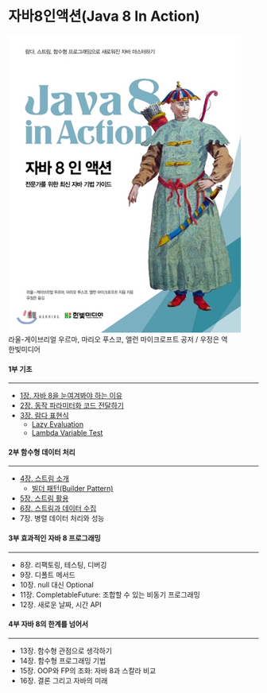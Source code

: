 # 자바8인액션(Java 8 In Action)
![java8inaction](./Java8InAction_book.jpg)   
라울-게이브리얼 우르마, 마리오 푸스코, 앨런 마이크로프트 공저 / 우정은 역  
한빛미디어  

#### 1부 기초  
---
- [1장. 자바 8을 눈여겨봐야 하는 이유](Chapter1/자바8을눈여겨봐야하는이유.md)  
- [2장. 동작 파라미터화 코드 전달하기](Chapter2/동작파라미터화코드전달하기.md)  
- [3장. 람다 표현식](Chapter3/자바8인액션-람다표현식.md)
  - [Lazy Evaluation](Chapter3/Lambda_Lazy_Evaluation.md)  
  - [Lambda Variable Test](Chapter3/Lambda_Variable_Test.md)

#### 2부 함수형 데이터 처리  
---
- [4장. 스트림 소개](Chapter4/스트림소개.md)
  - [빌더 패턴(Builder Pattern)](Chapter4/BuilderPattern/BuilderPattern.md)
- [5장. 스트림 활용](Chapter5/스트림활용.md)  
- [6장. 스트림과 데이터 수집](Chapter6/스트림으로_데이터_수집.md)  
- 7장. 병렬 데이터 처리와 성능  

#### 3부 효과적인 자바 8 프로그래밍  
---
- 8장. 리팩토링, 테스팅, 디버깅  
- 9장. 디폴트 메서드  
- 10장. null 대신 Optional  
- 11장. CompletableFuture: 조합할 수 있는 비동기 프로그래밍  
- 12장. 새로운 날짜, 시간 API  

#### 4부 자바 8의 한계를 넘어서  
---
- 13장. 함수형 관점으로 생각하기  
- 14장. 함수형 프로그래밍 기법  
- 15장. OOP와 FP의 조화: 자바 8과 스칼라 비교  
- 16장. 결론 그리고 자바의 미래   
